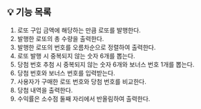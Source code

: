 ## 💡 기능 목록

1. 로또 구입 금액에 해당하는 만큼 로또를 발행한다.
2. 발행한 로또의 총 수량을 출력한다.
3. 발행한 로또의 번호를 오름차순으로 정렬하여 출력한다.
4. 로또 발행 시 중복되지 않는 숫자 6개를 뽑는다.
5. 당첨 번호 추첨 시 중복되지 않는 숫자 6개와 보너스 번호 1개를 뽑는다.
6. 당첨 번호와 보너스 번호를 입력받는다.
7. 사용자가 구매한 로또 번호와 당첨 번호를 비교한다.
8. 당첨 내역을 출력한다.
9. 수익률은 소수점 둘째 자리에서 반올림하여 출력한다.
